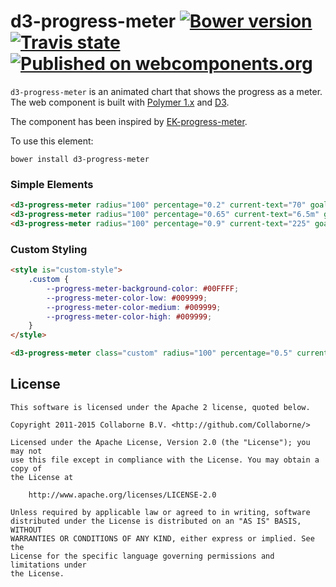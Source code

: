 d3-progress-meter [![Bower version](https://badge.fury.io/bo/d3-progress-meter.svg)](http://badge.fury.io/bo/d3-progress-meter) [![Travis state](https://travis-ci.org/Collaborne/d3-progress-meter.svg?branch=master)](https://travis-ci.org/Collaborne/d3-progress-meter) [![Published on webcomponents.org](https://img.shields.io/badge/webcomponents.org-published-blue.svg)](https://www.webcomponents.org/element/Collaborne/d3-progress-meter)
=================

`d3-progress-meter` is an animated chart that shows the progress as a meter. The web component is built with [Polymer 1.x](https://www.polymer-project.org) and [D3](http://d3js.org).

The component has been inspired by [EK-progress-meter](https://github.com/pinkhominid/ek-progress-meter).

To use this element:

`bower install d3-progress-meter`

<!--
```
<custom-element-demo>
  <template>
    <link rel="import" href="d3-progress-meter.html">
    <next-code-block></next-code-block>
  </template>
</custom-element-demo>
```
-->

### Simple Elements

```html
<d3-progress-meter radius="100" percentage="0.2" current-text="70" goal-text="Goal: 200" type-text="transactions"></d3-progress-meter>
<d3-progress-meter radius="100" percentage="0.65" current-text="6.5m" goal-text="Goal: $10m" type-text="revenue"></d3-progress-meter>
<d3-progress-meter radius="100" percentage="0.9" current-text="225" goal-text="Goal: 250" type-text="points"></d3-progress-meter>
```

### Custom Styling

```html
<style is="custom-style">
    .custom {
        --progress-meter-background-color: #00FFFF;
        --progress-meter-color-low: #009999;
        --progress-meter-color-medium: #009999;
        --progress-meter-color-high: #009999;
    }
</style>

<d3-progress-meter class="custom" radius="100" percentage="0.5" current-text="10" goal-text="Goal: 20" type-text="Visits" caption="New visits per day"></d3-progress-meter>
```

## License

    This software is licensed under the Apache 2 license, quoted below.

    Copyright 2011-2015 Collaborne B.V. <http://github.com/Collaborne/>

    Licensed under the Apache License, Version 2.0 (the "License"); you may not
    use this file except in compliance with the License. You may obtain a copy of
    the License at

        http://www.apache.org/licenses/LICENSE-2.0

    Unless required by applicable law or agreed to in writing, software
    distributed under the License is distributed on an "AS IS" BASIS, WITHOUT
    WARRANTIES OR CONDITIONS OF ANY KIND, either express or implied. See the
    License for the specific language governing permissions and limitations under
    the License.
    
